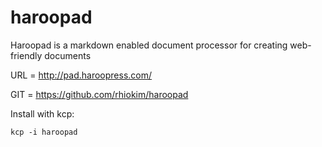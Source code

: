 haroopad
========

Haroopad is a markdown enabled document processor for creating web-friendly documents

URL = http://pad.haroopress.com/

GIT = https://github.com/rhiokim/haroopad

Install with kcp:

```
kcp -i haroopad
```

